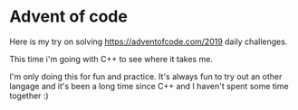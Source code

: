 # Advent of code

Here is my try on solving https://adventofcode.com/2019 daily challenges.

This time i'm going with C++ to see where it takes me.

I'm only doing this for fun and practice. It's always fun to try out an other langage and it's been a long time since C++ and I haven't spent some time together :)
